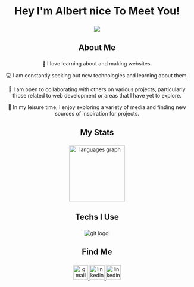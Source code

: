 <h1 align="center">Hey I'm Albert nice To Meet You!</h1>

###

<div align="center">
  <img height="" src="https://media.giphy.com/media/EX93eRfzbIdEceixvB/giphy.gif"  />
</div>

###

<h2 align="center">About Me</h2>

###

<p align="center">
🤖 I love learning about and making websites.
</p>
<p align="center">
💻 I am constantly seeking out new technologies and learning about them.
</p>
<p align="center">
🤝 I am open to collaborating with others on various projects, particularly those related to web development or areas that I have yet to explore.
</p>
<p align="center">
🌟 In my leisure time, I enjoy exploring a variety of media and finding new sources of inspiration for projects.
</p>

###

<h2 align="center">My Stats</h2>

###

<div align="center">
  <img src="https://github-readme-stats-abtrax.vercel.app/api/top-langs?locale=en&hide_title=false&layout=compact&card_width=320&langs_count=5&theme=midnight-purple&hide_border=true&username=albertoneway" height="150" alt="languages graph"  />
</div>

###

<h2 align="center">Techs I Use</h2>

###

<div align="center">
  <img src="https://skillicons.dev/icons?i=js,py,mysql,html,css,bootstrap,tailwind,git,github,angular,vscode,wordpress" alt="git logo"  />i 
</div>

###

<h2 align="center">Find Me</h2>

###

<div align="center">
  <a href="mailto:albertmunoz131@gmail.com" target="_blank" rel="noopener noreferrer"><img src="https://img.shields.io/static/v1?message=Gmail&logo=gmail&label=&color=D14836&logoColor=white&labelColor=&style=for-the-badge" height="40" alt="gmail logo"  /> </a>
  <a href="https://www.linkedin.com/in/albert-muone/" target="_blank" rel="noopener noreferrer"><img src="https://skillicons.dev/icons?i=linkedin" height="40" alt="linkedin logo"  /> </a>
  <a href="https://www.facebook.com/profile.php?id=100011032242220" target="_blank" rel="noopener noreferrer"><img src="https://upload.wikimedia.org/wikipedia/commons/f/fb/Facebook_icon_2013.svg" height="40" alt="linkedin logo"  /> </a>
 
</div>

###
